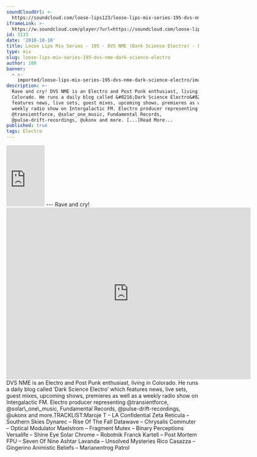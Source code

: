 ```yaml
---
soundCloudUrl: >-
  https://soundcloud.com/loose-lips123/loose-lips-mix-series-195-dvs-nme-dark-science-electro
iframeLink: >-
  https://w.soundcloud.com/player/?url=https://soundcloud.com/loose-lips123/loose-lips-mix-series-195-dvs-nme-dark-science-electro&color=00aabb&auto_play=false&hide_related=false&show_comments=true&show_user=true&show_reposts=false
id: 3133
date: '2018-10-10'
title: Loose Lips Mix Series - 195 - DVS NME (Dark Science Electro) - Loose Lips
type: mix
slug: loose-lips-mix-series-195-dvs-nme-dark-science-electro
author: 100
banner:
  - >-
    imported/loose-lips-mix-series-195-dvs-nme-dark-science-electro/image3133.jpeg
description: >-
  Rave and cry! DVS NME is an Electro and Post Punk enthusiast, living in
  Colorado. He runs a daily blog called &#8216;Dark Science Electro&#8217; which
  features news, live sets, guest mixes, upcoming shows, premieres as well as a
  weekly radio show on Intergalactic FM. Electro producer representing
  @transientforce, @solar_one_music, Fundamental Records,
  @pulse-drift-recordings, @ukonx and more. [...]Read More...
published: true
tags: Electro
---
```

<iframe id="sc-widget" title="title" width="100" height="160" scrolling="no" frameborder="yes" allow="autoplay" src="https://w.soundcloud.com/player/?url=https://soundcloud.com/loose-lips123/loose-lips-mix-series-195-dvs-nme-dark-science-electro&amp;color=00aabb&amp;auto_play=false&amp;hide_related=false&amp;show_comments=true&amp;show_user=true&amp;show_reposts=false"></iframe>
---
Rave and cry!<iframe loading="lazy" title="DVS NME" width="640" height="450" scrolling="no" frameborder="no" src="https://w.soundcloud.com/player/?visual=true&amp;url=https%3A%2F%2Fapi.soundcloud.com%2Fusers%2F47838&amp;show_artwork=true&amp;maxwidth=640&amp;maxheight=960&amp;dnt=1"></iframe>DVS NME is an Electro and Post Punk enthusiast, living in Colorado. He runs a daily blog called ‘Dark Science Electro’ which features news, live sets, guest mixes, upcoming shows, premieres as well as a weekly radio show on Intergalactic FM. Electro producer representing @transientforce, @solar\_one\_music, Fundamental Records, @pulse-drift-recordings, @ukonx and more.TRACKLIST:Maroje T – LA Confidential  
Zeta Reticula – Southern Skies  
Dynarec – Rise Of The Fall  
Datawave – Chrysalis  
Commuter – Optical Modulator  
Maelstrom – Fragment  
Mutex – Binary Perceptions  
Versalife – Shine Eye  
Solar Chrome – Robotnik  
Franck Kartell – Post Mortem  
FPU – Seven Of Nine  
Ashtar Lavanda – Unsolved Mysteries  
Rico Casazza – Gingerino  
Animistic Beliefs – Marianentrog Patrol